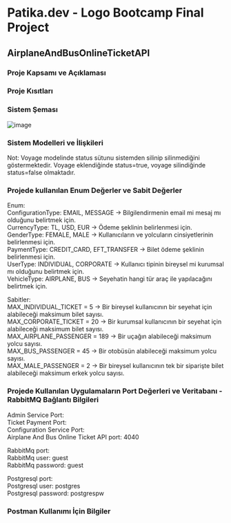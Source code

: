 # Patika.dev - Logo Bootcamp Final Project
## AirplaneAndBusOnlineTicketAPI

### Proje Kapsamı ve Açıklaması

### Proje Kısıtları

### Sistem Şeması

![image](https://user-images.githubusercontent.com/97917750/182848997-847e306a-d68d-4a15-a13f-1198d0a34d9b.png)

### Sistem Modelleri ve İlişkileri
Not: Voyage modelinde status sütunu sistemden silinip silinmediğini göstermektedir. Voyage eklendiğinde status=true, voyage silindiğinde status=false olmaktadır.  

### Projede kullanılan Enum Değerler ve Sabit Değerler

Enum:  
ConfigurationType: EMAIL, MESSAGE -> Bilgilendirmenin email mi mesaj mı olduğunu belirtmek için.  
CurrencyType: TL, USD, EUR -> Ödeme şeklinin belirlenmesi için.  
GenderType: FEMALE, MALE -> Kullanıcıların ve yolcuların cinsiyetlerinin belirlenmesi için.  
PaymentType: CREDIT_CARD, EFT_TRANSFER -> Bilet ödeme şeklinin belirlenmesi için.  
UserType: INDIVIDUAL, CORPORATE -> Kullanıcı tipinin bireysel mi kurumsal mı olduğunu belirtmek için.  
VehicleType: AIRPLANE, BUS -> Seyehatin hangi tür araç ile yapılacağını belirtmek için.  
  
    
    
Sabitler:  
MAX_INDIVIDUAL_TICKET = 5 -> Bir bireysel kullanıcının bir seyehat için alabileceği maksimum bilet sayısı.  
MAX_CORPORATE_TICKET = 20 -> Bir kurumsal kullanıcının bir seyehat için alabileceği maksimum bilet sayısı.  
MAX_AIRPLANE_PASSENGER = 189 -> Bir uçağın alabileceği maksimum yolcu sayısı.  
MAX_BUS_PASSENGER = 45 -> Bir otobüsün alabileceği maksimum yolcu sayısı.  
MAX_MALE_PASSENGER = 2 -> Bir bireysel kullanıcının tek bir siparişte bilet alabileceği maksimum erkek yolcu sayısı.  
  
    
### Projede Kullanılan Uygulamaların Port Değerleri ve Veritabanı - RabbitMQ Bağlantı Bilgileri

Admin Service Port:  
Ticket Payment Port:  
Configuration Service Port:  
Airplane And Bus Online Ticket API port: 4040  
  
  RabbitMq port:  
  RabbitMq user: guest  
  RabbitMq password: guest  
  
  Postgresql port:  
  Postgresql user: postgres  
  Postgresql password: postgrespw  


### Postman Kullanımı İçin Bilgiler



